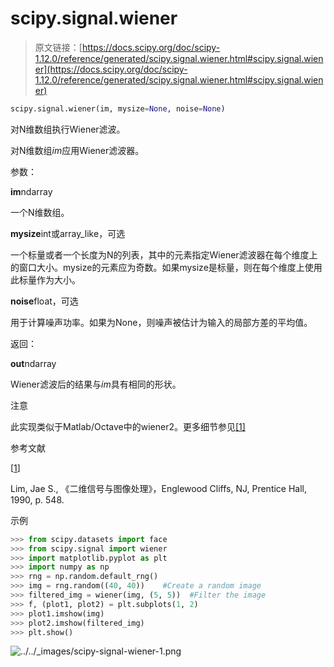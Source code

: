 # scipy.signal.wiener

> 原文链接：[https://docs.scipy.org/doc/scipy-1.12.0/reference/generated/scipy.signal.wiener.html#scipy.signal.wiener](https://docs.scipy.org/doc/scipy-1.12.0/reference/generated/scipy.signal.wiener.html#scipy.signal.wiener)

```py
scipy.signal.wiener(im, mysize=None, noise=None)
```

对N维数组执行Wiener滤波。

对N维数组*im*应用Wiener滤波器。

参数：

**im**ndarray

一个N维数组。

**mysize**int或array_like，可选

一个标量或者一个长度为N的列表，其中的元素指定Wiener滤波器在每个维度上的窗口大小。mysize的元素应为奇数。如果mysize是标量，则在每个维度上使用此标量作为大小。

**noise**float，可选

用于计算噪声功率。如果为None，则噪声被估计为输入的局部方差的平均值。

返回：

**out**ndarray

Wiener滤波后的结果与*im*具有相同的形状。

注意

此实现类似于Matlab/Octave中的wiener2。更多细节参见[[1]](#r32abe11c8ae2-1)

参考文献

[[1](#id1)]

Lim, Jae S., 《二维信号与图像处理》，Englewood Cliffs, NJ, Prentice Hall, 1990, p. 548.

示例

```py
>>> from scipy.datasets import face
>>> from scipy.signal import wiener
>>> import matplotlib.pyplot as plt
>>> import numpy as np
>>> rng = np.random.default_rng()
>>> img = rng.random((40, 40))    #Create a random image
>>> filtered_img = wiener(img, (5, 5))  #Filter the image
>>> f, (plot1, plot2) = plt.subplots(1, 2)
>>> plot1.imshow(img)
>>> plot2.imshow(filtered_img)
>>> plt.show() 
```

![../../_images/scipy-signal-wiener-1.png](../Images/5230a8bcbc759ead5e3f639d9e0d8090.png)
